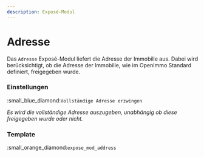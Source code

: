 ```yaml
---
description: Exposé-Modul
---
```


# Adresse

Das `Adresse` Exposé-Modul liefert die Adresse der Immobilie aus.‌ Dabei wird berücksichtigt, ob die Adresse der Immobilie, wie im OpenImmo Standard definiert, freigegeben wurde.

### Einstellungen

:small\_blue\_diamond:`Vollständige Adresse erzwingen`

_Es wird die vollständige Adresse auszugeben, unabhängig ob diese freigegeben wurde oder nicht._

### Template

:small\_orange\_diamond:`expose_mod_address`
